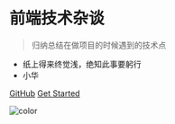 # 前端技术杂谈

> 归纳总结在做项目的时候遇到的技术点


- 纸上得来终觉浅，绝知此事要躬行
- 小华

[GitHub](https://github.com/xinhua6/Induction-of-front-end-knowledge)
[Get Started](/docs/web-font/unitTest/目的.md)

![color](#f0f0f0)
